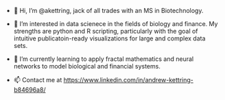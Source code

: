 - 👋 Hi, I’m @akettring, jack of all trades with an MS in Biotechnology.

- 👀 I’m interested in data scienece in the fields of biology and finance. My strengths are python and R scripting, particularly with the goal of intuitive publicatoin-ready visualizations for large and complex data sets.

- 🌱 I’m currently learning to apply fractal mathematics and neural networks to model biological and financial systems.

- 📫 Contact me at https://www.linkedin.com/in/andrew-kettring-b84696a8/

<!---
akettring/akettring is a ✨ special ✨ repository because its `README.md` (this file) appears on your GitHub profile.
You can click the Preview link to take a look at your changes.
--->
